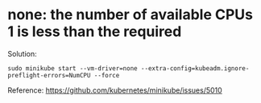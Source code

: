 # none: the number of available CPUs 1 is less than the required
Solution: 
```
sudo minikube start --vm-driver=none --extra-config=kubeadm.ignore-preflight-errors=NumCPU --force
```
Reference: https://github.com/kubernetes/minikube/issues/5010

